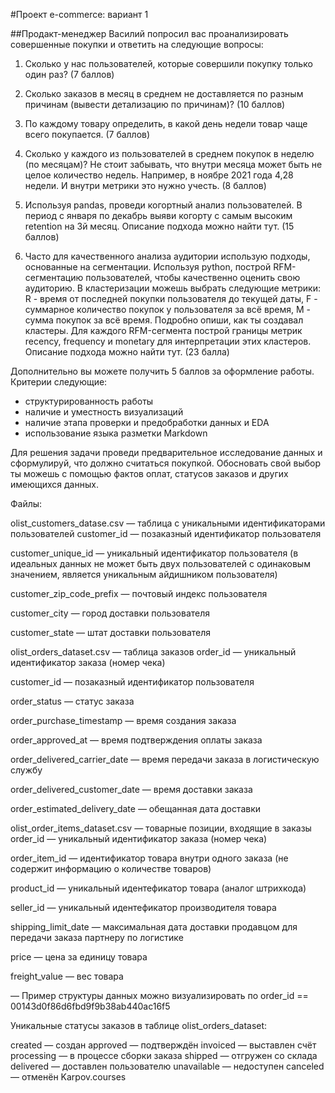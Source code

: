 #Проект e-commerce: вариант 1 

##Продакт-менеджер Василий попросил вас проанализировать совершенные покупки и ответить на следующие вопросы:

1. Сколько у нас пользователей, которые совершили покупку только один раз? (7 баллов) 

2. Сколько заказов в месяц в среднем не доставляется по разным причинам (вывести детализацию по причинам)? (10 баллов)

3. По каждому товару определить, в какой день недели товар чаще всего покупается. (7 баллов)

4. Сколько у каждого из пользователей в среднем покупок в неделю (по месяцам)? Не стоит забывать, что внутри месяца может быть не целое количество недель. Например, в ноябре 2021 года 4,28 недели. И внутри метрики это нужно учесть. (8 баллов) 

5. Используя pandas, проведи когортный анализ пользователей. В период с января по декабрь выяви когорту с самым высоким retention на 3й месяц. Описание подхода можно найти тут. (15 баллов)

6. Часто для качественного анализа аудитории использую подходы, основанные на сегментации. Используя python, построй RFM-сегментацию пользователей, чтобы качественно оценить свою аудиторию. В кластеризации можешь выбрать следующие метрики: R - время от последней покупки пользователя до текущей даты, F - суммарное количество покупок у пользователя за всё время, M - сумма покупок за всё время. Подробно опиши, как ты создавал кластеры. Для каждого RFM-сегмента построй границы метрик recency, frequency и monetary для интерпретации этих кластеров. Описание подхода можно найти тут. (23 балла)

Дополнительно вы можете получить 5 баллов за оформление работы. Критерии следующие:
- структурированность работы
- наличие и уместность визуализаций
- наличие этапа проверки и предобработки данных и EDA
- использование языка разметки Markdown

Для решения задачи проведи предварительное исследование данных и сформулируй, что должно считаться покупкой. Обосновать свой выбор ты можешь с помощью фактов оплат, статусов заказов и других имеющихся данных.

Файлы:

 olist_customers_datase.csv — таблица с уникальными идентификаторами пользователей
customer_id — позаказный идентификатор пользователя

customer_unique_id —  уникальный идентификатор пользователя  (в идеальных данных не может быть двух пользователей с одинаковым значением, является уникальным айдишником пользователя)

customer_zip_code_prefix —  почтовый индекс пользователя

customer_city —  город доставки пользователя

customer_state —  штат доставки пользователя

olist_orders_dataset.csv —  таблица заказов
order_id —  уникальный идентификатор заказа (номер чека)

customer_id —  позаказный идентификатор пользователя

order_status —  статус заказа

order_purchase_timestamp —  время создания заказа

order_approved_at —  время подтверждения оплаты заказа

order_delivered_carrier_date —  время передачи заказа в логистическую службу

order_delivered_customer_date —  время доставки заказа

order_estimated_delivery_date —  обещанная дата доставки

olist_order_items_dataset.csv —  товарные позиции, входящие в заказы
order_id —  уникальный идентификатор заказа (номер чека)

order_item_id —  идентификатор товара внутри одного заказа (не содержит информацию о количестве товаров)

product_id —  уникальный идентефикатор товара (аналог штрихкода)

seller_id — уникальный идентефикатор производителя товара

shipping_limit_date —  максимальная дата доставки продавцом для передачи заказа партнеру по логистике

price —  цена за единицу товара

freight_value —  вес товара

— Пример структуры данных можно визуализировать по order_id == 00143d0f86d6fbd9f9b38ab440ac16f5

Уникальные статусы заказов в таблице olist_orders_dataset:

created —  создан
approved —  подтверждён
invoiced —  выставлен счёт
processing —  в процессе сборки заказа
shipped —  отгружен со склада
delivered —  доставлен пользователю
unavailable —  недоступен
canceled —  отменён
Karpov.courses
